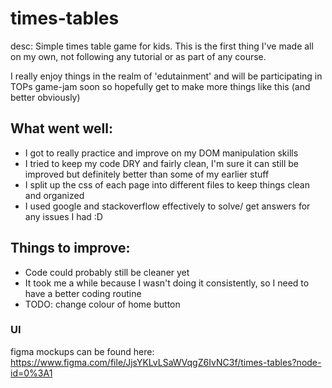 # times-tables

desc: Simple times table game for kids. This is the first thing I've made all on my own, not following any tutorial or as part of any course.

I really enjoy things in the realm of 'edutainment' and will be participating in TOPs game-jam soon so hopefully get to make more things like this (and better obviously)

## What went well:
* I got to really practice and improve on my DOM manipulation skills
* I tried to keep my code DRY and fairly clean, I'm sure it can still be improved but definitely better than some of my earlier stuff
* I split up the css of each page into different files to keep things clean and organized
* I used google and stackoverflow effectively to solve/ get answers for any issues I had :D

## Things to improve:
* Code could probably still be cleaner yet
* It took me a while because I wasn't doing it consistently, so I need to have a better coding routine
* TODO: change colour of home button

### UI

figma mockups can be found here: https://www.figma.com/file/JjsYKLvLSaWVqgZ6IvNC3f/times-tables?node-id=0%3A1
